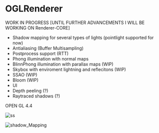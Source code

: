 # OGLRenderer

WORK IN PROGRESS
[UNTIL FURTHER ADVANCEMENTS I WILL BE WORKING ON Renderer-CORE]

- Shadow mapping for several types of lights (pointlight supported for now)
- Antialiasing (Buffer Multisampling)
- Postprocess support (RTT)
- Phong illumination with normal maps
- BlinnPhong illumination with parallax maps (WIP)
- Skybox with enviroment lightning and reflecitons (WIP)
- SSAO (WIP)
- Bloom (WIP)
- UI
- Depth peeling (?)
- Raytraced shadows (?)

OPEN GL 4.4

![ss](https://user-images.githubusercontent.com/79087129/228952151-e5542f66-9961-48bf-b8f1-b8fc74d1ec3f.png)


![shadow_Mapping](https://user-images.githubusercontent.com/79087129/226458667-4d74b6d3-93c3-4782-bd9f-94ce423f9fa9.gif)
